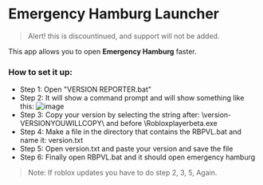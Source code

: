 # Emergency Hamburg Launcher
> Alert! this is discountinued, and support will not be added.

This app allows you to open **Emergency Hamburg** faster.

### How to set it up:
- Step 1: Open "VERSION REPORTER.bat"
- Step 2: It will show a command prompt and will show something like this: ![image](https://github.com/user-attachments/assets/0b104936-0666-4577-9588-d41c3e9ff79e)
- Step 3: Copy your version by selecting the string after: \version-VERSIONYOUWILLCOPY\ and before \Robloxplayerbeta.exe
- Step 4: Make a file in the directory that contains the RBPVL.bat and name it: version.txt
- Step 5: Open version.txt and paste your version and save the file
- Step 6: Finally open RBPVL.bat and it should open emergency hamburg
> Note: If roblox updates you have to do step 2, 3, 5, Again.
